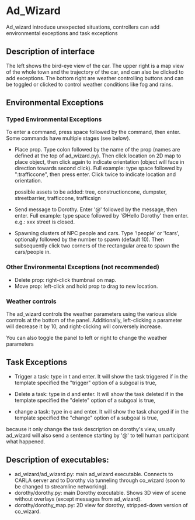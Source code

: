 # Ad_Wizard

Ad_wizard introduce unexpected situations, controllers can add environmental exceptions and task exceptions

## Description of interface

The left shows the bird-eye view of the car. The upper right is a map view of the whole town and the trajectory of the car, and can also be clicked to add exceptions. The bottom right are weather controlling buttons and can be toggled or clicked to control weather conditions like fog and rains.

## Environmental Exceptions

### Typed Environmental Exceptions 
To enter a command, press space followed by the command, then enter. Some commands have multiple stages (see below).
- Place prop. Type colon followed by the name of the prop (names are defined at the top of ad_wizard.py). Then click location on 2D map to place object, then click again to indicate orientation (object will face in direction towards second click). Full example: type space followed by ":trafficcone", then press enter. Click twice to indicate location and orientation.
  
  possible assets to be added: tree, constructioncone, dumpster, streetbarrier, trafficcone, trafficsign
- Send message to Dorothy. Enter '@' followed by the message, then enter. Full example: type space followed by '@Hello Dorothy' then enter. e.g.: xxx street is closed.
- Spawning clusters of NPC people and cars. Type '!people' or '!cars', optionally followed by the number to spawn (default 10). Then subsequently click two corners of the rectangular area to spawn the cars/people in.

### Other Environmental Exceptions (not recommended)
- Delete prop: right-click thumbnail on map.
- Move prop: left-click and hold prop to drag to new location.

### Weather controls
The ad_wizard controls the weather parameters using the various slide controls at the bottom of the panel. Additionally, left-clicking a parameter will decrease it by 10, and right-clicking will conversely increase.

You can also toggle the panel to left or right to change the weather parameters


## Task Exceptions

- Trigger a task: type in t and enter. It will show the task triggered if in the template specified the "trigger" option of a subgoal is true,

- Delete a task: type in d and enter. It will show the task deleted if in the template specified the "delete" option of a subgoal is true,

- change a task: type in c and enter. It will show the task changed if in the template specified the "change" option of a subgoal is true,

because it only change the task description on dorothy's view, usually ad_wizard will also send a sentence starting by '@' to tell human participant what happened.

## Description of executables:
- ad_wizard/ad_wizard.py: main ad_wizard executable. Connects to CARLA server and to Dorothy via tunneling through co_wizard (soon to be changed to streamline networking).
- dorothy/dorothy.py: main Dorothy executable. Shows 3D view of scene without overlays (except messages from ad_wizard). 
- dorothy/dorothy_map.py: 2D view for dorothy, stripped-down version of co_wizard.
